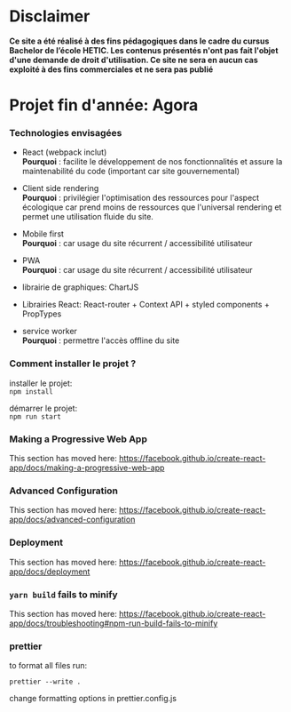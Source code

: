 # Disclaimer

**Ce site a été réalisé à des fins pédagogiques dans le cadre du cursus Bachelor de l’école HETIC. Les contenus présentés n'ont pas fait l'objet d'une demande de droit d'utilisation. Ce site ne sera en aucun cas exploité à des fins commerciales et ne sera pas publié**

# Projet fin d'année: Agora

### Technologies envisagées

- React (webpack inclut)  
**Pourquoi** : facilite le développement de nos fonctionnalités et assure la maintenabilité du code (important car site gouvernemental)

- Client side rendering  
**Pourquoi** : privilégier l'optimisation des ressources pour l'aspect écologique car prend moins de ressources que l'universal rendering et permet une utilisation fluide du site.

- Mobile first  
**Pourquoi** : car usage du site récurrent / accessibilité utilisateur

- PWA  
**Pourquoi** : car usage du site récurrent / accessibilité utilisateur

- librairie de graphiques: ChartJS

- Librairies React: React-router + Context API + styled components + PropTypes

- service worker  
**Pourquoi** : permettre l'accès offline du site

### Comment installer le projet ?

installer le projet:  
`npm install`

démarrer le projet:  
`npm run start`

### Making a Progressive Web App

This section has moved here: https://facebook.github.io/create-react-app/docs/making-a-progressive-web-app

### Advanced Configuration

This section has moved here: https://facebook.github.io/create-react-app/docs/advanced-configuration

### Deployment

This section has moved here: https://facebook.github.io/create-react-app/docs/deployment

### `yarn build` fails to minify

This section has moved here: https://facebook.github.io/create-react-app/docs/troubleshooting#npm-run-build-fails-to-minify

### prettier

to format all files run:

`prettier --write .`

change formatting options in prettier.config.js

